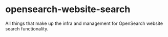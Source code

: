 # opensearch-website-search
All things that make up the infra and management for OpenSearch website search functionality.

